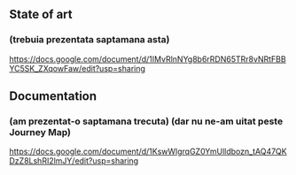 ## State of art 
### (trebuia prezentata saptamana asta) 
https://docs.google.com/document/d/1IMvRlnNYg8b6rRDN65TRr8vNRtFBBYC5SK_ZXqowFaw/edit?usp=sharing

## Documentation 
### (am prezentat-o saptamana trecuta) (dar nu ne-am uitat peste Journey Map)
 https://docs.google.com/document/d/1KswWlgrqGZ0YmUlldbozn_tAQ47QKDzZ8LshRI2lmJY/edit?usp=sharing
